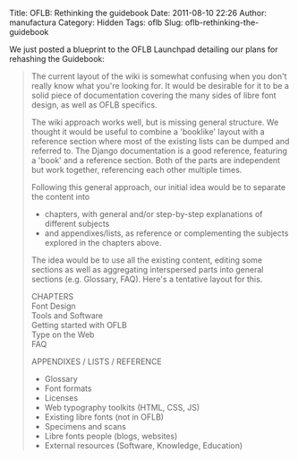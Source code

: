 Title: OFLB: Rethinking the guidebook
Date: 2011-08-10 22:26
Author: manufactura
Category: Hidden
Tags: oflb
Slug: oflb-rethinking-the-guidebook

We just posted a blueprint to the OFLB Launchpad detailing our
plans for rehashing the Guidebook:

> The current layout of the wiki is somewhat confusing when you don't
> really know what you're looking for. It would be desirable for it to
> be a solid piece of documentation covering the many sides of libre
> font design, as well as OFLB specifics.
>
> The wiki approach works well, but is missing general structure. We
> thought it would be useful to combine a 'booklike' layout with a
> reference section where most of the existing lists can be dumped and
> referred to. The Django documentation is a good reference, featuring a
> 'book' and a reference section. Both of the parts are independent but
> work together, referencing each other multiple times.
>
> Following this general approach, our initial idea would be to separate
> the content into  
>  - chapters, with general and/or step-by-step explanations of
> different subjects  
>  - and appendixes/lists, as reference or complementing the subjects
> explored in the chapters above.
>
> The idea would be to use all the existing content, editing some
> sections as well as aggregating interspersed parts into general
> sections (e.g. Glossary, FAQ). Here's a tentative layout for this.
>
> CHAPTERS  
>  Font Design  
>  Tools and Software  
>  Getting started with OFLB  
>  Type on the Web  
>  FAQ
>
> APPENDIXES / LISTS / REFERENCE  
>  - Glossary  
>  - Font formats  
>  - Licenses  
>  - Web typography toolkits (HTML, CSS, JS)  
>  - Existing libre fonts (not in OFLB)  
>  - Specimens and scans  
>  - Libre fonts people (blogs, websites)  
>  - External resources (Software, Knowledge, Education)

